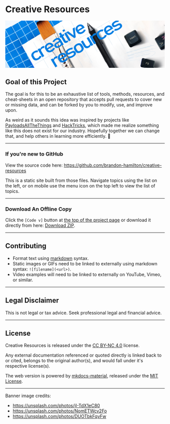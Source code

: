 # Creative Resources

![](media/banner.png)

## Goal of this Project

The goal is for this to be an exhaustive list of tools, methods, resources, and cheat-sheets in an open repository that accepts pull requests to cover new or missing data, and can be forked by you to modify, use, and improve upon.

As weird as it sounds this idea was inspired by projects like [PayloadsAllTheThings](https://github.com/swisskyrepo/PayloadsAllTheThings) and [HackTricks](https://github.com/carlospolop/hacktricks), which made me realize something like this does not exist for our industry. Hopefully together we can change that, and help others in learning more efficiently. 🙌

---

### If you're new to GitHub

View the source code here: <https://github.com/brandon-hamilton/creative-resources>

This is a static site built from those files. Navigate topics using the list on the left, or on mobile use the menu icon on the top left to view the list of topics.

---

### Download An Offline Copy

Click the `[Code v]` button at [the top of the project page](https://github.com/brandon-hamilton/creative-resources) or download it directly from here: [Download ZIP](https://github.com/brandon-hamilton/creative-resources/archive/refs/heads/main.zip).

---

## Contributing

- Format text using [markdown](https://docs.github.com/en/get-started/writing-on-github/getting-started-with-writing-and-formatting-on-github/basic-writing-and-formatting-syntax) syntax.
- Static images or GIFs need to be linked to externally using markdown syntax: `![filename](<url>)`.
- Video examples will need to be linked to externally on YouTube, Vimeo, or similar.

---

## Legal Disclaimer

This is not legal or tax advice. Seek professional legal and financial advice.

---

## License

Creative Resources is released under the [CC BY-NC 4.0](https://creativecommons.org/licenses/by-nc/4.0/) license.

Any external documentation referenced or quoted directly is linked back to or cited, belongs to the original author(s), and would fall under it's respective license(s).

The web version is powered by [mkdocs-material](https://github.com/squidfunk/mkdocs-material), released under the [MIT License](https://github.com/squidfunk/mkdocs-material/blob/master/LICENSE).

---

Banner image credits:

- <https://unsplash.com/photos/jI-TdX1eC80>
- <https://unsplash.com/photos/NomETWcv2Fo>
- <https://unsplash.com/photos/DUOTbkFqvFw>

